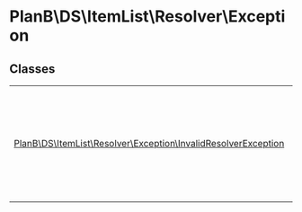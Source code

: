 
                                                                                                                                            
    
# PlanB\DS\ItemList\Resolver\Exception



## Classes
| | |
| --- | --- |
| [PlanB\DS\ItemList\Resolver\Exception\InvalidResolverException](../../../../PlanB/DS/ItemList/Resolver/Exception/InvalidResolverException.md) | Se lanza cuando se trata de añadir un resolver no valido |






                                                                                                                                                                                                                                                                                                                                                                                                            
    
                                                                                                                                                                                                                                                                             
                